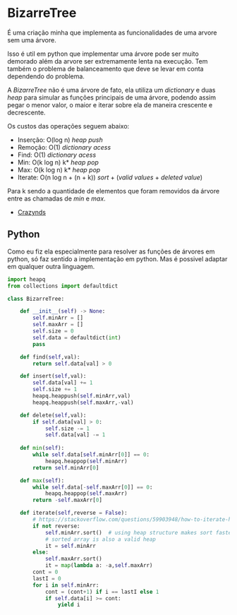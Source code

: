 # BizarreTree

É uma criação minha que implementa as funcionalidades de uma arvore sem uma árvore.

Isso é util em python que implementar uma árvore pode ser muito demorado além da arvore ser extremamente lenta na execução. Tem também o problema de balanceamento que deve se levar em conta dependendo do problema.

A _BizarreTree_ não é uma árvore de fato, ela utiliza um _dictionary_ e duas _heap_ para simular as funções principais de uma árvore, podendo assim pegar o menor valor, o maior e iterar sobre ela de maneira crescente e decrescente.

Os custos das operações seguem abaixo:

 - Inserção: O(log n) _heap push_
 - Remoção: O(1) _dictionary acess_
 - Find: O(1) _dictionary acess_
 - Min: O(k log n) k* _heap pop_
 - Max: O(k log n) k* _heap pop_
 - Iterate: O(n log n + (n + k)) _sort_ + (_valid values_ + _deleted value_)

Para k sendo a quantidade de elementos que foram removidos da árvore entre as chamadas de _min_ e _max_.

- [Crazynds](https://github.com/crazynds)

## Python

Como eu fiz ela especialmente para resolver as funções de árvores em python, só faz sentido a implementação em python. Mas é possivel adaptar em qualquer outra linguagem. 

```python
import heapq
from collections import defaultdict

class BizarreTree:

    def __init__(self) -> None:
        self.minArr = []
        self.maxArr = []
        self.size = 0
        self.data = defaultdict(int)
        pass

    def find(self,val):
        return self.data[val] > 0

    def insert(self,val):
        self.data[val] += 1
        self.size += 1
        heapq.heappush(self.minArr,val)
        heapq.heappush(self.maxArr,-val)

    def delete(self,val):
        if self.data[val] > 0:
            self.size -= 1
            self.data[val] -= 1
    
    def min(self):
        while self.data[self.minArr[0]] == 0:
            heapq.heappop(self.minArr)
        return self.minArr[0]

    def max(self):
        while self.data[-self.maxArr[0]] == 0:
            heapq.heappop(self.maxArr)
        return -self.maxArr[0]

    def iterate(self,reverse = False):
        # https://stackoverflow.com/questions/59903948/how-to-iterate-heapq-without-losing-data
        if not reverse:
            self.minArr.sort()  # using heap structure makes sort faster
            # sorted array is also a valid heap
            it = self.minArr
        else:
            self.maxArr.sort()
            it = map(lambda a: -a,self.maxArr)
        cont = 0
        lastI = 0
        for i in self.minArr:
            cont = (cont+1) if i == lastI else 1
            if self.data[i] >= cont:
                yield i

```